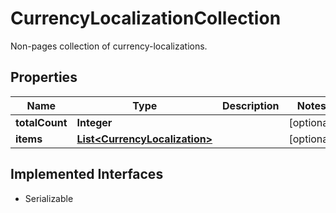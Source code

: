 

# CurrencyLocalizationCollection

Non-pages collection of currency-localizations.

## Properties

| Name | Type | Description | Notes |
|------------ | ------------- | ------------- | -------------|
|**totalCount** | **Integer** |  |  [optional] |
|**items** | [**List&lt;CurrencyLocalization&gt;**](CurrencyLocalization.md) |  |  [optional] |


## Implemented Interfaces

* Serializable


